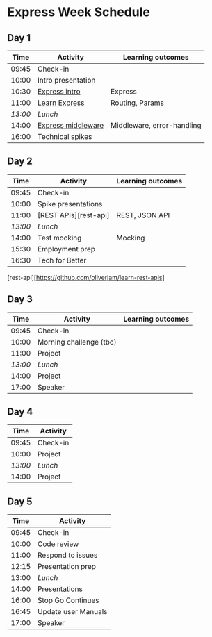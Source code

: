 # Express Week Schedule

## Day 1

| Time    | Activity                                 | Learning outcomes          |
| ------- | ---------------------------------------- | -------------------------- |
| 09:45   | Check-in                                 |                            |
| 10:00   | Intro presentation                       |                            |
| 10:30   | [Express intro][express-intro]           | Express                    |
| 11:00   | [Learn Express][learn-express]           | Routing, Params            |
| _13:00_ | _Lunch_                                  |                            |
| 14:00   | [Express middleware][express-middleware] | Middleware, error-handling |
| 16:00   | Technical spikes                         |                            |

[express-intro]: https://github.com/oliverjam/express-intro
[learn-express]: https://github.com/oliverjam/learn-express
[express-middleware]: https://github.com/oliverjam/learn-express-middleware

## Day 2

| Time    | Activity              | Learning outcomes |
| ------- | --------------------- | ----------------- |
| 09:45   | Check-in              |                   |
| 10:00   | Spike presentations   |                   |
| 11:00   | [REST APIs][rest-api] | REST, JSON API    |
| _13:00_ | _Lunch_               |                   |
| 14:00   | Test mocking          | Mocking           |
| 15:30   | Employment prep       |                   |
| 16:30   | Tech for Better       |                   |

[rest-api][https://github.com/oliverjam/learn-rest-apis]

## Day 3

| Time    | Activity                | Learning outcomes |
| ------- | ----------------------- | ----------------- |
| 09:45   | Check-in                |                   |
| 10:00   | Morning challenge (tbc) |                   |
| 11:00   | Project                 |                   |
| _13:00_ | _Lunch_                 |                   |
| 14:00   | Project                 |                   |
| 17:00   | Speaker                 |                   |

## Day 4

| Time    | Activity |
| ------- | -------- |
| 09:45   | Check-in |
| 10:00   | Project  |
| _13:00_ | _Lunch_  |
| 14:00   | Project  |

## Day 5

| Time  | Activity            |
| ----- | ------------------- |
| 09:45 | Check-in            |
| 10:00 | Code review         |
| 11:00 | Respond to issues   |
| 12:15 | Presentation prep   |
| 13:00 | _Lunch_             |
| 14:00 | Presentations       |
| 16:00 | Stop Go Continues   |
| 16:45 | Update user Manuals |
| 17:00 | Speaker             |
